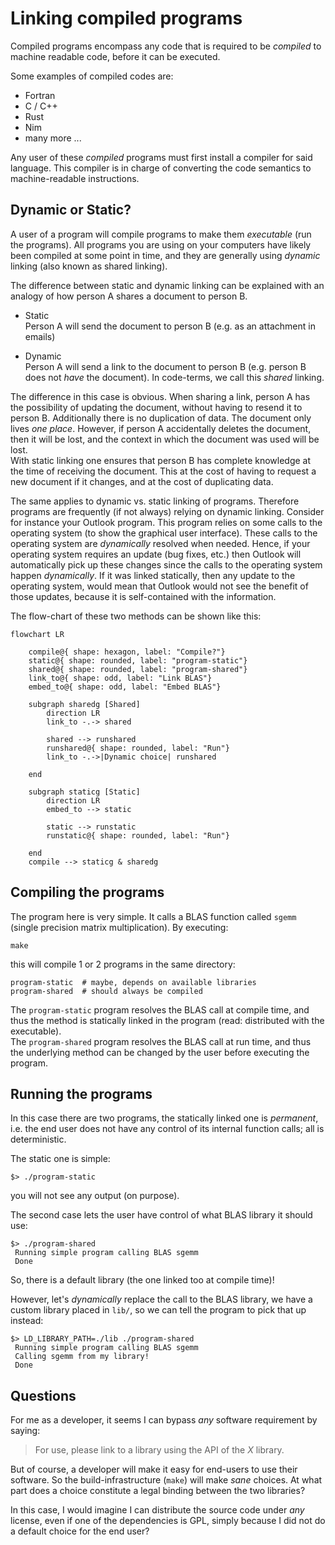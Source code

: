 # Linking compiled programs

Compiled programs encompass any code that is required to be *compiled*
to machine readable code, before it can be executed.

Some examples of compiled codes are:

- Fortran
- C / C++
- Rust
- Nim
- many more ...

Any user of these *compiled* programs must first install a compiler for said
language. This compiler is in charge of converting the code semantics to
machine-readable instructions.


## Dynamic or Static?

A user of a program will compile programs to make them *executable* (run the programs).
All programs you are using on your computers have likely been compiled at some point in
time, and they are generally using *dynamic* linking (also known as shared linking).

The difference between static and dynamic linking can be explained with an analogy of how
person A shares a document to person B.

- Static  
  Person A will send the document to person B (e.g. as an attachment in emails)

- Dynamic  
  Person A will send a link to the document to person B (e.g. person B does not *have* the
  document).
  In code-terms, we call this *shared* linking.

The difference in this case is obvious. When sharing a link, person A has the possibility
of updating the document, without having to resend it to person B. Additionally there
is no duplication of data. The document only lives *one place*.
However, if person A accidentally deletes the document, then it will be lost, and the context
in which the document was used will be lost.  
With static linking one ensures that person B has complete knowledge at the time
of receiving the document. This at the cost of having to request a new document if it
changes, and at the cost of duplicating data.

The same applies to dynamic vs. static linking of programs. Therefore programs are
frequently (if not always) relying on dynamic linking. Consider for instance your Outlook
program. This program relies on some calls to the operating system (to show the graphical
user interface). These calls to the operating system are *dynamically* resolved when
needed.
Hence, if your operating system requires an update (bug fixes, etc.) then
Outlook will automatically pick up these changes since the calls to the operating
system happen *dynamically*. If it was linked statically, then any update to the operating
system, would mean that Outlook would not see the benefit of those updates, because
it is self-contained with the information.


The flow-chart of these two methods can be shown like this:
```mermaid
flowchart LR

    compile@{ shape: hexagon, label: "Compile?"}
    static@{ shape: rounded, label: "program-static"}
    shared@{ shape: rounded, label: "program-shared"}
    link_to@{ shape: odd, label: "Link BLAS"}
    embed_to@{ shape: odd, label: "Embed BLAS"}

    subgraph sharedg [Shared]
        direction LR
        link_to -.-> shared

        shared --> runshared
        runshared@{ shape: rounded, label: "Run"}
        link_to -.->|Dynamic choice| runshared

    end

    subgraph staticg [Static]
        direction LR
        embed_to --> static

        static --> runstatic
        runstatic@{ shape: rounded, label: "Run"}

    end
    compile --> staticg & sharedg
```


## Compiling the programs

The program here is very simple.
It calls a BLAS function called `sgemm` (single precision matrix multiplication).
By executing:
```shell
make
```
this will compile 1 or 2 programs in the same directory:
```
program-static  # maybe, depends on available libraries
program-shared  # should always be compiled
```
The `program-static` program resolves the BLAS call at compile time, and thus the method is
statically linked in the program (read: distributed with the executable).  
The `program-shared` program resolves the BLAS call at run time, and thus the underlying
method can be changed by the user before executing the program.


## Running the programs

In this case there are two programs, the statically linked one is *permanent*, i.e. the
end user does not have any control of its internal function calls; all is deterministic.

The static one is simple:
```shell
$> ./program-static
```
you will not see any output (on purpose).

The second case lets the user have control of what BLAS library it should use:
```shell
$> ./program-shared
 Running simple program calling BLAS sgemm
 Done
```
So, there is a default library (the one linked too at compile time)!

However, let's *dynamically* replace the call to the BLAS library, we have a custom
library placed in `lib/`, so we can tell the program to pick that up instead:
```shell
$> LD_LIBRARY_PATH=./lib ./program-shared
 Running simple program calling BLAS sgemm
 Calling sgemm from my library!
 Done
```


## Questions

For me as a developer, it seems I can bypass *any* software requirement by saying:

> For use, please link to a library using the API of the *X* library.

But of course, a developer will make it easy for end-users to use their software.
So the build-infrastructure (`make`) will make *sane* choices. At what part does
a choice constitute a legal binding between the two libraries?

In this case, I would imagine I can distribute the source code under *any* license,
even if one of the dependencies is GPL, simply because I did not do a default
choice for the end user?

